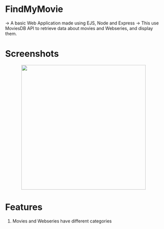 # FindMyMovie
-> A basic Web Application made using EJS, Node and Express
-> This use MoviesDB API to retrieve data about movies and Webseries, and display them.

# Screenshots

<div align="center">
    <img src="/screenshots/1.jpg" width="400px"</img> 
</div>

# Features

1. Movies and Webseries have different categories

